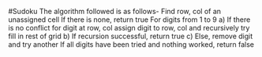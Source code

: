 #Sudoku
The algorithm followed is as follows-
Find row, col of an unassigned cell
  If there is none, return true
  For digits from 1 to 9
    a) If there is no conflict for digit at row, col
        assign digit to row, col and recursively try fill in rest of grid
    b) If recursion successful, return true
    c) Else, remove digit and try another
  If all digits have been tried and nothing worked, return false
